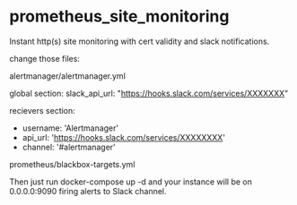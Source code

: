 # prometheus_site_monitoring

Instant http(s) site monitoring with cert validity and slack notifications.


change those files:

alertmanager/alertmanager.yml

global section:
 slack_api_url: "https://hooks.slack.com/services/XXXXXXX"

recievers section:
  - username: 'Alertmanager'
  - api_url: 'https://hooks.slack.com/services/XXXXXXXX'
  - channel: '#alertmanager'

prometheus/blackbox-targets.yml

Then just run docker-compose up -d and your instance will be on 0.0.0.0:9090 firing alerts to Slack channel.
